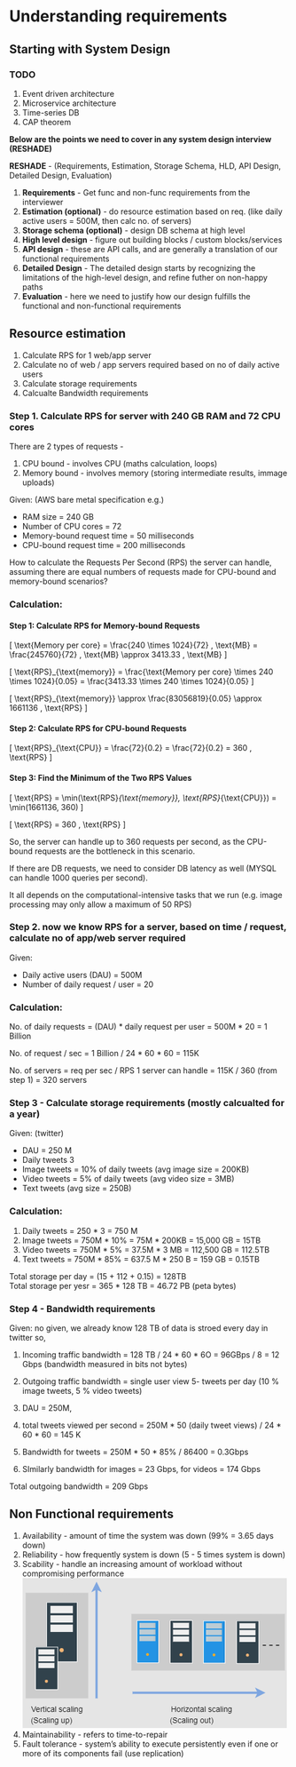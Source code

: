 # Understanding requirements

## Starting with System Design

### TODO

1. Event driven architecture
2. Microservice architecture
3. Time-series DB
4. CAP theorem

**Below are the points we need to cover in any system design interview (RESHADE)**

**RESHADE** - (Requirements, Estimation, Storage Schema, HLD, API Design, Detailed Design, Evaluation)

1. **Requirements** - Get func and non-func requirements from the interviewer
2. **Estimation (optional)** - do resource estimation based on req. (like daily active users = 500M, then calc no. of servers)
3. **Storage schema (optional)** - design DB schema at high level
5. **High level design** - figure out building blocks / custom blocks/services
6. **API design** - these are API calls, and are generally a translation of our functional requirements
7. **Detailed Design** - The detailed design starts by recognizing the limitations of the high-level design, and refine futher on non-happy paths
8. **Evaluation** - here we need to justify how our design fulfills the functional and non-functional requirements

## Resource estimation

1. Calculate RPS for 1 web/app server
2. Calculate no of web / app servers required based on no of daily active users
3. Calculate storage requirements
4. Calcualte Bandwidth requirements


### Step 1. Calculate RPS for server with 240 GB RAM and 72 CPU cores

There are 2 types of requests - 
1. CPU bound - involves CPU (maths calculation, loops)
2. Memory bound - involves memory (storing intermediate results, immage uploads)


Given: (AWS bare metal specification e.g.)
- RAM size = 240 GB
- Number of CPU cores = 72
- Memory-bound request time = 50 milliseconds
- CPU-bound request time = 200 milliseconds

How to calculate the Requests Per Second (RPS) the server can handle, assuming there are equal numbers of requests made for CPU-bound and memory-bound scenarios?

### Calculation:

#### Step 1: Calculate RPS for Memory-bound Requests

\[ \text{Memory per core} = \frac{240 \times 1024}{72} \, \text{MB} = \frac{245760}{72} \, \text{MB} \approx 3413.33 \, \text{MB} \]

\[ \text{RPS}_{\text{memory}} = \frac{\text{Memory per core} \times 240 \times 1024}{0.05} = \frac{3413.33 \times 240 \times 1024}{0.05} \]

\[ \text{RPS}_{\text{memory}} \approx \frac{83056819}{0.05} \approx 1661136 \, \text{RPS} \]

#### Step 2: Calculate RPS for CPU-bound Requests

\[ \text{RPS}_{\text{CPU}} = \frac{72}{0.2} = \frac{72}{0.2} = 360 \, \text{RPS} \]

#### Step 3: Find the Minimum of the Two RPS Values

\[ \text{RPS} = \min(\text{RPS}_{\text{memory}}, \text{RPS}_{\text{CPU}}) = \min(1661136, 360) \]

\[ \text{RPS} = 360 \, \text{RPS} \]

So, the server can handle up to 360 requests per second, as the CPU-bound requests are the bottleneck in this scenario.  

If there are DB requests, we need to consider DB latency as well (MYSQL can handle 1000 queries per second).

It all depends on the computational-intensive tasks that we run (e.g. image processing may only allow a maximum of 50 RPS)

### Step 2. now we know RPS for a server, based on time / request, calculate no of app/web server required

Given: 
- Daily active users (DAU) = 500M
- Number of daily request / user = 20

### Calculation:

No. of daily requests = (DAU) * daily request per user = 500M * 20 = 1 Billion

No. of request / sec = 1 Billion / 24 * 60 * 60 = 115K

No. of servers = req per sec / RPS 1 server can handle = 115K / 360 (from step 1) = 320 servers

### Step 3 - Calculate storage requirements (mostly calcualted for a year)

Given: (twitter)
- DAU  = 250 M
- Daily tweets 3
- Image tweets = 10% of daily tweets (avg image size = 200KB)
- Video tweets = 5% of daily tweets (avg video size = 3MB)
- Text tweets (avg size = 250B)

### Calculation:

1. Daily tweets = 250 * 3 = 750 M
2. Image tweets = 750M * 10% = 75M * 200KB = 15,000 GB = 15TB
3. Video tweets = 750M * 5% = 37.5M * 3 MB = 112,500 GB = 112.5TB
4. Text tweets = 750M * 85% = 637.5 M * 250 B = 159 GB = 0.15TB

Total storage per day = (15 + 112 + 0.15) = 128TB  
Total storage per yesr = 365 * 128 TB = 46.72 PB (peta bytes)

### Step 4 - Bandwidth requirements
 
 Given: no given, we already know 128 TB of data is stroed every day in twitter so,

1. Incoming traffic bandwidth = 128 TB / 24 * 60 * 6O = 96GBps / 8 = 12 Gbps (bandwidth measured in bits not bytes)
2. Outgoing traffic bandwidth = single user view 5- tweets per day (10 % image tweets, 5 % video tweets)

1. DAU = 250M, 
2. total tweets viewed per second = 250M * 50 (daily tweet views) / 24 * 60 * 60 = 145 K
3. Bandwidth for tweets = 250M * 50 * 85% / 86400 = 0.3Gbps
4. SImilarly bandwidth for images = 23 Gbps, for videos = 174 Gbps

Total outgoing bandwidth = 209 Gbps

## Non Functional requirements

1. Availability - amount of time the system was down (99% = 3.65 days down)
2. Reliability - how frequently system is down (5 - 5 times system is down)
3. Scability -  handle an increasing amount of workload without compromising performance
![alt text](PNG/r1.PNG "Title")   
4. Maintainability - refers to time-to-repair
5. Fault tolerance - system’s ability to execute persistently even if one or more of its components fail (use replication)